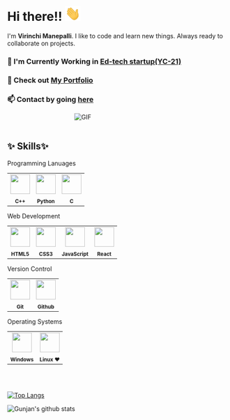 # Hi there!!  <img src="https://github.com/ABSphreak/ABSphreak/blob/master/gifs/Hi.gif" width="35px">

I'm **Virinchi Manepalli**. I like to code and learn new things. Always ready to collaborate on projects.

### 🔭 I'm Currently Working in [Ed-tech startup(YC-21)](https://sparkstudio.co/)

### 🔭 Check out [My Portfolio](https://virinchymanepalli.web.app/)

### 📫 Contact by going [here](https://www.linkedin.com/in/virinchi-manepalli-b05790175/)

<img align="right" alt="GIF" src="https://miro.medium.com/max/875/1*Urc28sbnORGOW5oyohQ06g.gif" width="350px" />


<br>
<br>

## ✨ Skills✨
 Programming Lanuages
 <table>
 <tr>
  <td align="center"><img src="https://simpleicons.org/icons/cplusplus.svg" width="45px" height="45px" /><br/><sub><b>C++</b></sub></td>
  <td align="center"><img src="https://simpleicons.org/icons/python.svg" width="45px" height="45px" /><br/><sub><b>Python</b></sub></td>
  <td align="center"><img src="https://simpleicons.org/icons/c.svg" width="45px" height="45px" /><br/><sub><b>C</b></sub></td>
 </tr>
 </table>
 Web Development
 <table>
 <tr>
  <td align="center"><img src="https://simpleicons.org/icons/html5.svg" width="45px" height="45px" /><br/><sub><b>HTML5</b></sub></td>
  <td align="center"><img src="https://simpleicons.org/icons/css3.svg" width="45px" height="45px" /><br/><sub><b>CSS3</b></sub></td>
  <td align="center"><img src="https://simpleicons.org/icons/javascript.svg" width="45px" height="45px" /><br/><sub><b>JavaScript</b></sub></td>
  <td align="center"><img src="https://simpleicons.org/icons/react.svg" width="45px" height="45px" /><br/><sub><b>React</b></sub></td>
 </tr>
 </table>
 Version Control
 <table>
 <tr>
  <td align="center"><img src="https://simpleicons.org/icons/git.svg" width="45px" height="45px" /><br/><sub><b>Git</b></sub></td>
  <td align="center"><img src="https://simpleicons.org/icons/github.svg" width="45px" height="45px" /><br/><sub><b>Github</b></sub></td>
 </tr>
 </table>
 Operating Systems
 <table>
 <tr>
  <td align="center"><img src="https://simpleicons.org/icons/windows.svg" width="45px" height="45px" /><br/><sub><b>Windows</b></sub></td>
  <td align="center"><img src="https://simpleicons.org/icons/linux.svg" width="45px" height="45px" /><br/><sub><b>Linux ❤</b></sub></td>
 </tr>
</table>

<br>
<br>

[![Top Langs](https://github-readme-stats.vercel.app/api/top-langs/?username=virinchimanepalli&layout=compact)](https://github.com/anuraghazra/github-readme-stats)

![Gunjan's github stats](https://github-readme-stats.vercel.app/api?username=virinchimanepalli&count_private=true&show_icons=true)
